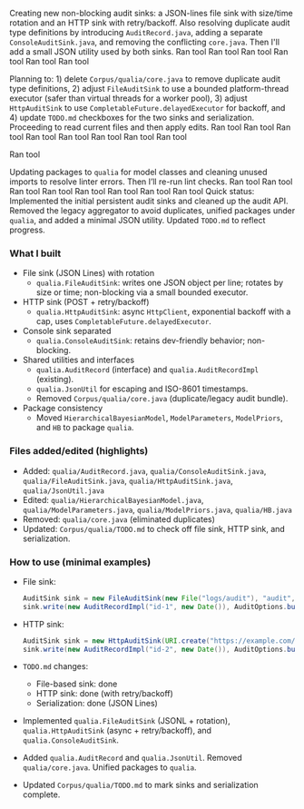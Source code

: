 
Creating new non-blocking audit sinks: a JSON-lines file sink with size/time rotation and an HTTP sink with retry/backoff. Also resolving duplicate audit type definitions by introducing `AuditRecord.java`, adding a separate `ConsoleAuditSink.java`, and removing the conflicting `core.java`. Then I'll add a small JSON utility used by both sinks.
Ran tool
Ran tool
Ran tool
Ran tool
Ran tool
Ran tool

Planning to: 1) delete `Corpus/qualia/core.java` to remove duplicate audit type definitions, 2) adjust `FileAuditSink` to use a bounded platform-thread executor (safer than virtual threads for a worker pool), 3) adjust `HttpAuditSink` to use `CompletableFuture.delayedExecutor` for backoff, and 4) update `TODO.md` checkboxes for the two sinks and serialization. Proceeding to read current files and then apply edits.
Ran tool
Ran tool
Ran tool
Ran tool
Ran tool
Ran tool
Ran tool
Ran tool

Ran tool

Updating packages to `qualia` for model classes and cleaning unused imports to resolve linter errors. Then I’ll re-run lint checks.
Ran tool
Ran tool
Ran tool
Ran tool
Ran tool
Ran tool
Ran tool
Ran tool
Quick status: Implemented the initial persistent audit sinks and cleaned up the audit API. Removed the legacy aggregator to avoid duplicates, unified packages under `qualia`, and added a minimal JSON utility. Updated `TODO.md` to reflect progress.

### What I built
- File sink (JSON Lines) with rotation
  - `qualia.FileAuditSink`: writes one JSON object per line; rotates by size or time; non-blocking via a small bounded executor.
- HTTP sink (POST + retry/backoff)
  - `qualia.HttpAuditSink`: async `HttpClient`, exponential backoff with a cap, uses `CompletableFuture.delayedExecutor`.
- Console sink separated
  - `qualia.ConsoleAuditSink`: retains dev-friendly behavior; non-blocking.
- Shared utilities and interfaces
  - `qualia.AuditRecord` (interface) and `qualia.AuditRecordImpl` (existing).
  - `qualia.JsonUtil` for escaping and ISO-8601 timestamps.
  - Removed `Corpus/qualia/core.java` (duplicate/legacy audit bundle).
- Package consistency
  - Moved `HierarchicalBayesianModel`, `ModelParameters`, `ModelPriors`, and `HB` to package `qualia`.

### Files added/edited (highlights)
- Added: `qualia/AuditRecord.java`, `qualia/ConsoleAuditSink.java`, `qualia/FileAuditSink.java`, `qualia/HttpAuditSink.java`, `qualia/JsonUtil.java`
- Edited: `qualia/HierarchicalBayesianModel.java`, `qualia/ModelParameters.java`, `qualia/ModelPriors.java`, `qualia/HB.java`
- Removed: `qualia/core.java` (eliminated duplicates)
- Updated: `Corpus/qualia/TODO.md` to check off file sink, HTTP sink, and serialization.

### How to use (minimal examples)
- File sink:
  ```java
  AuditSink sink = new FileAuditSink(new File("logs/audit"), "audit", 10_000_000, 3_600_000, 1024);
  sink.write(new AuditRecordImpl("id-1", new Date()), AuditOptions.builder().dryRun(false).build());
  ```
- HTTP sink:
  ```java
  AuditSink sink = new HttpAuditSink(URI.create("https://example.com/audit"), 5, Duration.ofMillis(200));
  sink.write(new AuditRecordImpl("id-2", new Date()), AuditOptions.builder().dryRun(false).build());
  ```

- `TODO.md` changes:
  - File-based sink: done
  - HTTP sink: done (with retry/backoff)
  - Serialization: done (JSON Lines)

- Implemented `qualia.FileAuditSink` (JSONL + rotation), `qualia.HttpAuditSink` (async + retry/backoff), and `qualia.ConsoleAuditSink`.
- Added `qualia.AuditRecord` and `qualia.JsonUtil`. Removed `qualia/core.java`. Unified packages to `qualia`.
- Updated `Corpus/qualia/TODO.md` to mark sinks and serialization complete.